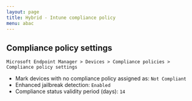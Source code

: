 ```yaml
---
layout: page
title: Hybrid - Intune compliance policy
menu: abac
---
```


## Compliance policy settings

`Microsoft Endpoint Manager > Devices > Compliance policies > Compliance policy settings`

* Mark devices with no compliance policy assigned as: `Not Compliant`
* Enhanced jailbreak detection: `Enabled`
* Compliance status validity period (days): `14`
